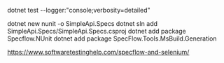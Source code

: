 dotnet test --logger:"console;verbosity=detailed"

dotnet new nunit -o SimpleApi.Specs
dotnet sln add SimpleApi.Specs/SimpleApi.Specs.csproj
dotnet add package Specflow.NUnit
dotnet add package SpecFlow.Tools.MsBuild.Generation

https://www.softwaretestinghelp.com/specflow-and-selenium/